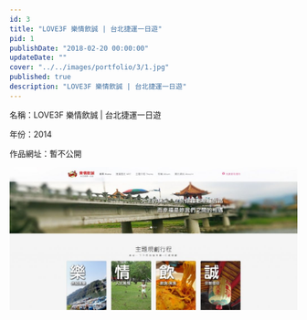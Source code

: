 ```yaml
---
id: 3
title: "LOVE3F 樂情飲誠 | 台北捷運一日遊"
pid: 1
publishDate: "2018-02-20 00:00:00"
updateDate: ""
cover: "../../images/portfolio/3/1.jpg"
published: true
description: "LOVE3F 樂情飲誠 | 台北捷運一日遊"
---
```


名稱：LOVE3F 樂情飲誠 | 台北捷運一日遊

年份：2014

作品網址：暫不公開

![圖1](../../images/portfolio/3/1.jpg)

<br/>
